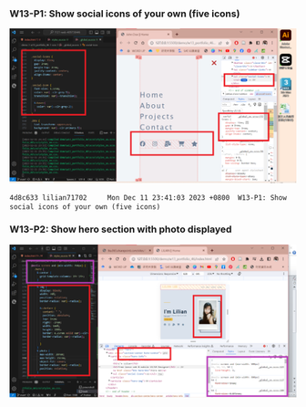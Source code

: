 ### W13-P1: Show social icons of your own (five icons)
 
![](w13-p1.png)
 
```
4d8c633 lilian71702     Mon Dec 11 23:41:03 2023 +0800  W13-P1: Show social icons of your own (five icons)
```

### W13-P2: Show hero section with photo displayed
 
![](w13-p2.png)
 
```

```

